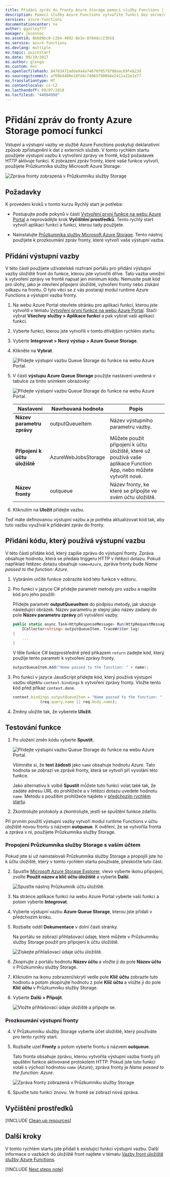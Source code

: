 ```yaml
---
title: Přidání zpráv do fronty Azure Storage pomocí služby Functions | Dokumentace Microsoftu
description: Pomocí služby Azure Functions vytvoříte funkci bez serveru, kterou vyvolá požadavek HTTP a která vytvoří zprávu ve frontě služby Azure Storage.
services: azure-functions
documentationcenter: na
author: ggailey777
manager: jeconnoc
ms.assetid: 0b609bc0-c264-4092-8e3e-0784dcc23b5d
ms.service: azure-functions
ms.devlang: multiple
ms.topic: quickstart
ms.date: 09/19/2017
ms.author: glenga
ms.custom: mvc
ms.openlocfilehash: 84783472adda9a4a74670f0579790aac69feb23d
ms.sourcegitcommit: af60bd400e18fd4cf4965f90094e2411a22e1e77
ms.translationtype: HT
ms.contentlocale: cs-CZ
ms.lasthandoff: 09/07/2018
ms.locfileid: "44094990"
---
```

# <a name="add-messages-to-an-azure-storage-queue-using-functions"></a>Přidání zpráv do fronty Azure Storage pomocí funkcí

Vstupní a výstupní vazby ve službě Azure Functions poskytují deklarativní způsob zpřístupnění k dat z externích služeb. V tomto rychlém startu použijete výstupní vazbu k vytvoření zprávy ve frontě, když požadavek HTTP aktivuje funkci. K zobrazení zpráv fronty, které vaše funkce vytvoří, použijete Průzkumníka služby Microsoft Azure Storage:

![Zpráva fronty zobrazená v Průzkumníku služby Storage](./media/functions-integrate-storage-queue-output-binding/function-queue-storage-output-view-queue.png)

## <a name="prerequisites"></a>Požadavky 

K provedení kroků v tomto kurzu Rychlý start je potřeba:

* Postupujte podle pokynů v části [Vytvoření první funkce na webu Azure Portal](functions-create-first-azure-function.md) a neprovádějte krok **Vyčištění prostředků**. Tento rychlý start vytvoří aplikaci funkcí a funkci, kterou tady použijete.

* Nainstalujte [Průzkumníka služby Microsoft Azure Storage](http://storageexplorer.com/). Tento nástroj použijete k prozkoumání zpráv fronty, které vytvoří vaše výstupní vazba.

## <a name="add-binding"></a>Přidání výstupní vazby

V této části použijete uživatelské rozhraní portálu pro přidání výstupní vazby úložiště front do funkce, kterou jste vytvořili dříve. Tato vazba umožní k vytvoření zprávy ve frontě napsat jen minimum kódu. Nemusíte psát kód pro úlohy, jako je otevření připojení úložiště, vytvoření fronty nebo získání odkazu na frontu. O tyto věci se z vás postarají modul runtime Azure Functions a výstupní vazba fronty.

1. Na webu Azure Portal otevřete stránku pro aplikaci funkcí, kterou jste vytvořili v tématu [Vytvoření první funkce na webu Azure Portal](functions-create-first-azure-function.md). Stačí vybrat **Všechny služby > Aplikace funkcí** a pak vybrat vaši aplikaci funkcí.

2. Vyberte funkci, kterou jste vytvořili v tomto dřívějším rychlém startu.

1. Vyberte **Integrovat > Nový výstup > Azure Queue Storage**.

1. Klikněte na **Vybrat**.
    
    ![Přidejte výstupní vazbu Queue Storage do funkce na webu Azure Portal.](./media/functions-integrate-storage-queue-output-binding/function-add-queue-storage-output-binding.png)

3. V části **výstupu Azure Queue Storage** použijte nastavení uvedená v tabulce za tímto snímkem obrazovky: 

    ![Přidejte výstupní vazbu Queue Storage do funkce na webu Azure Portal.](./media/functions-integrate-storage-queue-output-binding/function-add-queue-storage-output-binding-2.png)

    | Nastavení      |  Navrhovaná hodnota   | Popis                              |
    | ------------ |  ------- | -------------------------------------------------- |
    | **Název parametru zprávy** | outputQueueItem | Název výstupního parametru vazby. | 
    | **Připojení k účtu úložiště** | AzureWebJobsStorage | Můžete použít připojení k účtu úložiště, které už používá vaše aplikace Function App, nebo můžete vytvořit nové.  |
    | **Název fronty**   | outqueue    | Název fronty, ke které se připojíte ve svém účtu úložiště. |

4. Kliknutím na **Uložit** přidejte vazbu.
 
Teď máte definovanou výstupní vazbu a je potřeba aktualizovat kód tak, aby tuto vazbu využíval k přidávání zpráv do fronty.  

## <a name="add-code-that-uses-the-output-binding"></a>Přidání kódu, který používá výstupní vazbu

V této části přidáte kód, který zapíše zprávu do výstupní fronty. Zpráva obsahuje hodnotu, která se předala triggeru HTTP v řetězci dotazu. Pokud například řetězec dotazu obsahuje `name=Azure`, zpráva fronty bude *Name passed to the function: Azure*.

1. Vybráním určité funkce zobrazíte kód této funkce v editoru. 

2. Pro funkci v jazyce C# přidejte parametr metody pro vazbu a napište kód pro jeho použití:

   Přidejte parametr **outputQueueItem** do podpisu metody, jak ukazuje následující obrázek. Název parametru je stejný jako název zadaný do pole **Název parametru zprávy** při vytváření vazby.

   ```cs   
   public static async Task<HttpResponseMessage> Run(HttpRequestMessage req, 
       ICollector<string> outputQueueItem, TraceWriter log)
   {
       ...
   }
   ```

   V těle funkce C# bezprostředně před příkazem `return` zadejte kód, který použije tento parametr k vytvoření zprávy fronty.

   ```cs
   outputQueueItem.Add("Name passed to the function: " + name);     
   ```

3. Pro funkci v jazyce JavaScript přidejte kód, který používá výstupní vazbu objektu `context.bindings` k vytvoření zprávy fronty. Vložte tento kód před příkaz `context.done`.

   ```javascript
   context.bindings.outputQueueItem = "Name passed to the function: " + 
               (req.query.name || req.body.name);
   ```

4. Změny uložíte tak, že vyberete **Uložit**.
 
## <a name="test-the-function"></a>Testování funkce 

1. Po uložení změn kódu vyberte **Spustit**. 

    ![Přidejte výstupní vazbu Queue Storage do funkce na webu Azure Portal.](./media/functions-integrate-storage-queue-output-binding/functions-test-run-function.png)

   Všimněte si, že **text žádosti** jako `name` obsahuje hodnotu *Azure*. Tato hodnota se zobrazí ve zprávě fronty, která se vytvoří při vyvolání této funkce.

   Jako alternativu k volbě **Spustit** můžete tuto funkci volat také tak, že zadáte adresu URL do prohlížeče a v řetězci dotazu uvedete hodnotu `name`. Metodu s použitím prohlížeče najdete v [předchozím rychlém startu](functions-create-first-azure-function.md#test-the-function).

2. Zkontrolujte protokoly a zkontrolujte, jestli se spuštění funkce zdařilo. 

Při prvním použití výstupní vazby vytvoří modul runtime Functions v účtu úložiště novou frontu s názvem **outqueue**. K ověření, že se vytvořila fronta a zpráva v ní, použijete Průzkumníka služby Storage.

### <a name="connect-storage-explorer-to-your-account"></a>Propojení Průzkumníka služby Storage s vaším účtem

Pokud jste si už nainstalovali Průzkumníka služby Storage a propojili jste ho k účtu úložiště, který v tomto rychlém startu používáte, přeskočte tuto část.

2. Spusťte [Microsoft Azure Storage Explorer](http://storageexplorer.com/), vlevo vyberte ikonu připojení, zvolte **Použít název a klíč účtu úložiště** a vyberte **Další**.

    ![Spusťte nástroj Průzkumník účtu úložiště.](./media/functions-integrate-storage-queue-output-binding/functions-storage-manager-connect-1.png)

1. Na stránce aplikace funkcí na webu Azure Portal vyberte vaši funkci a potom vyberte **Integrovat**.

1. Vyberte výstupní vazbu **Azure Queue Storage**, kterou jste přidali v předchozím kroku.

1. Rozbalte oddíl **Dokumentace** v dolní části stránky. 

   Na portálu se zobrazí přihlašovací údaje, které můžete v Průzkumníku služby Storage použít pro připojení k účtu úložiště.

   ![Získejte přihlašovací údaje účtu úložiště.](./media/functions-integrate-storage-queue-output-binding/function-get-storage-account-credentials.png)

1. Zkopírujte z portálu hodnotu **Název účtu** a vložte ji do pole **Název účtu** v Průzkumníku služby Storage.
 
1. Kliknutím na ikonu zobrazení/skrytí vedle pole **Klíč účtu** zobrazte tuto hodnotu a potom zkopírujte hodnotu z pole **Klíč účtu** a vložte ji do pole **Klíč účtu** v Průzkumníku služby Storage.
  
3. Vyberte **Další > Připojit**.

   ![Vložte přihlašovací údaje úložiště a připojte se.](./media/functions-integrate-storage-queue-output-binding/functions-storage-manager-connect-2.png)

### <a name="examine-the-output-queue"></a>Prozkoumání výstupní fronty

4. V Průzkumníku služby Storage vyberte účet úložiště, který používáte pro tento rychlý start.

1. Rozbalte uzel **Fronty** a potom vyberte frontu s názvem **outqueue**. 

   Tato fronta obsahuje zprávu, kterou vytvořila výstupní vazba fronty při spuštění funkce aktivované protokolem HTTP. Pokud jste tuto funkci volali s výchozí hodnotou `name` (*Azure*), zpráva fronty je *Name passed to the function: Azure*.

    ![Zpráva fronty zobrazená v Průzkumníku služby Storage](./media/functions-integrate-storage-queue-output-binding/function-queue-storage-output-view-queue.png)

2. Spusťte tuto funkci znovu. Ve frontě se zobrazí nová zpráva.  

## <a name="clean-up-resources"></a>Vyčištění prostředků

[!INCLUDE [Clean up resources](../../includes/functions-quickstart-cleanup.md)]

## <a name="next-steps"></a>Další kroky

V tomto rychlém startu jste přidali k existující funkci výstupní vazbu. Další informace o vazbách do úložiště front najdete v tématu [Vazby front úložiště služby Azure Functions](functions-bindings-storage-queue.md). 

[!INCLUDE [Next steps note](../../includes/functions-quickstart-next-steps.md)]
